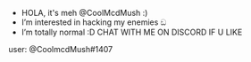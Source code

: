 - HOLA, it's meh @CoolMcdMush :)
- I’m interested in hacking my enemies ඞ
- I’m totally normal :D
CHAT WITH ME ON DISCORD IF U LIKE

user: @CoolmcdMush#1407


